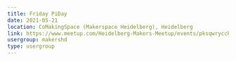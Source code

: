```yaml
---
title: Friday PiDay
date: 2021-05-21
location: CoMakingSpace (Makerspace Heidelberg), Heidelberg
link: https://www.meetup.com/Heidelberg-Makers-Meetup/events/pksqwrycchbcc/
usergroup: makershd
type: usergroup
---
```

